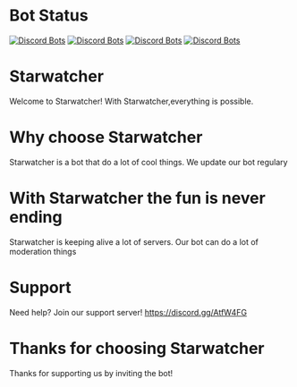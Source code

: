 # Bot Status
[![Discord Bots](https://top.gg/api/widget/status/719265467088240741.svg)](https://top.gg/bot/719265467088240741)
[![Discord Bots](https://top.gg/api/widget/servers/719265467088240741.svg)](https://top.gg/bot/719265467088240741)
[![Discord Bots](https://top.gg/api/widget/upvotes/719265467088240741.svg)](https://top.gg/bot/719265467088240741)
[![Discord Bots](https://top.gg/api/widget/lib/719265467088240741.svg)](https://top.gg/bot/719265467088240741)


# Starwatcher
Welcome to Starwatcher!
With Starwatcher,everything is possible.

# Why choose Starwatcher
Starwatcher is a bot that do a lot of cool things.
We update our bot regulary

# With Starwatcher the fun is never ending
Starwatcher is keeping alive a lot of servers.
Our bot can do a lot of moderation things

# Support
Need help?
Join our support server!
https://discord.gg/AtfW4FG


# Thanks for choosing Starwatcher
Thanks for supporting us by inviting the bot!
